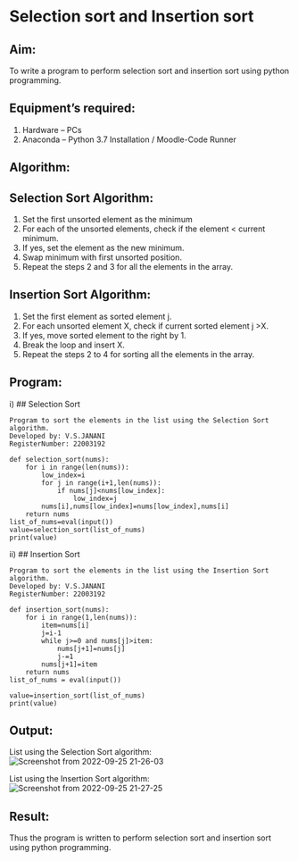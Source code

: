 # Selection sort and Insertion sort
## Aim:
To write a program to perform selection sort and insertion sort using python programming.
## Equipment’s required:
1.	Hardware – PCs
2.	Anaconda – Python 3.7 Installation / Moodle-Code Runner
## Algorithm:
## Selection Sort Algorithm:
1.	Set the first unsorted element as the minimum
2.	For each of the unsorted elements, check if the element < current minimum.
3.	If yes, set the element as the new minimum.
4.	Swap minimum with first unsorted position.
5.	Repeat the steps 2 and 3 for all the elements in the array.
## Insertion Sort Algorithm:
1.	Set the first element as sorted element j.
2.	For each unsorted element X, check if current sorted element j >X.
3.	If yes, move sorted element to the right by 1.
4.	Break the loop and insert X.
5.	Repeat the steps 2 to 4 for sorting all the elements in the array.
## Program:
i)	## Selection Sort
```
Program to sort the elements in the list using the Selection Sort algorithm.
Developed by: V.S.JANANI
RegisterNumber: 22003192

def selection_sort(nums):
    for i in range(len(nums)):
        low_index=i
        for j in range(i+1,len(nums)): 
            if nums[j]<nums[low_index]:
                low_index=j
        nums[i],nums[low_index]=nums[low_index],nums[i]
    return nums
list_of_nums=eval(input())
value=selection_sort(list_of_nums)
print(value)
```
ii)	## Insertion Sort
```
Program to sort the elements in the list using the Insertion Sort algorithm.
Developed by: V.S.JANANI
RegisterNumber: 22003192

def insertion_sort(nums):
    for i in range(1,len(nums)):
        item=nums[i]
        j=i-1
        while j>=0 and nums[j]>item:
            nums[j+1]=nums[j]
            j-=1
        nums[j+1]=item
    return nums
list_of_nums = eval(input())

value=insertion_sort(list_of_nums)
print(value)
```

## Output:
List using the Selection Sort algorithm:
![Screenshot from 2022-09-25 21-26-03](https://user-images.githubusercontent.com/113497333/192152932-300eb66b-f15c-411f-a2ba-261f14d4d5de.png)

 List using the Insertion Sort algorithm:
 ![Screenshot from 2022-09-25 21-27-25](https://user-images.githubusercontent.com/113497333/192152983-d369a9fa-4d73-4212-93a2-9dc55d22f7df.png)



## Result:
Thus the program is written to perform selection sort and insertion sort using python programming.
